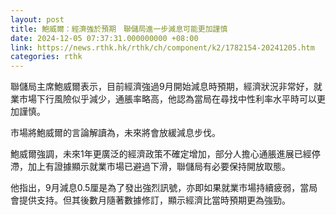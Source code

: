 ```yaml
---
layout: post
title: 鮑威爾：經濟強於預期　聯儲局進一步減息可能更加謹慎
date: 2024-12-05 07:37:31.000000000 +08:00
link: https://news.rthk.hk/rthk/ch/component/k2/1782154-20241205.htm
categories: rthk
---
```


聯儲局主席鮑威爾表示，目前經濟強過9月開始減息時預期，經濟狀況非常好，就業市場下行風險似乎減少，通脹率略高，他認為當局在尋找中性利率水平時可以更加謹慎。

市場將鮑威爾的言論解讀為，未來將會放緩減息步伐。

鮑威爾強調，未來1年更廣泛的經濟政策不確定增加，部分人擔心通脹進展已經停滯，加上有證據顯示就業市場已避過下滑，聯儲局有必要保持開放取態。

他指出，9月減息0.5厘是為了發出強烈訊號，亦即如果就業市場持續疲弱，當局會提供支持。但其後數月隨著數據修訂，顯示經濟比當時預期更為強勁。

